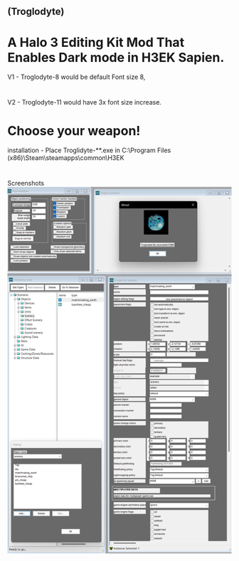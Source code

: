 ## (Troglodyte)
# A Halo 3 Editing Kit Mod That Enables Dark mode in H3EK Sapien.
V1 - Troglodyte-8 would be default Font size 8,
#
V2 - Troglodyte-11 would have 3x font size increase.
# Choose your weapon!
installation - Place Troglidyte-**.exe in C:\Program Files (x86)\Steam\steamapps\common\H3EK
#
Screenshots
![Screenshot](https://github.com/jackrabbit72380/ho4kmmm/blob/master/Troglodyte_Preview.jpg)
